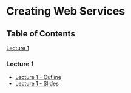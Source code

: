 # Creating Web Services

## Table of Contents

[Lecture 1](#lecture-1)

### Lecture 1

- [Lecture 1 - Outline](lecture01-outline.md)
- [Lecture 1 - Slides](lecture01-slides.pdf)

